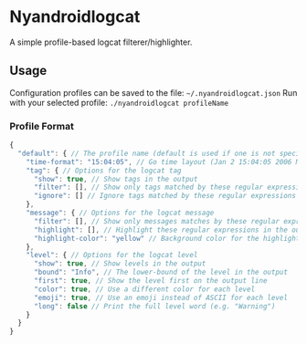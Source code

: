 # Nyandroidlogcat

A simple profile-based logcat filterer/highlighter.

## Usage

Configuration profiles can be saved to the file: `~/.nyandroidlogcat.json`
Run with your selected profile: `./nyandroidlogcat profileName`

### Profile Format

```js
{
  "default": { // The profile name (default is used if one is not specified)
    "time-format": "15:04:05", // Go time layout (Jan 2 15:04:05 2006 MST)
    "tag": { // Options for the logcat tag
      "show": true, // Show tags in the output
      "filter": [], // Show only tags matched by these regular expressions
      "ignore": [] // Ignore tags matched by these regular expressions
    },
    "message": { // Options for the logcat message
      "filter": [], // Show only messages matches by these regular expressions
      "highlight": [], // Highlight these regular expressions in the output
      "highlight-color": "yellow" // Background color for the highlight
    },
    "level": { // Options for the logcat level
      "show": true, // Show levels in the output
      "bound": "Info", // The lower-bound of the level in the output
      "first": true, // Show the level first on the output line
      "color": true, // Use a different color for each level
      "emoji": true, // Use an emoji instead of ASCII for each level
      "long": false // Print the full level word (e.g. "Warning")
    }
  }
}
```
